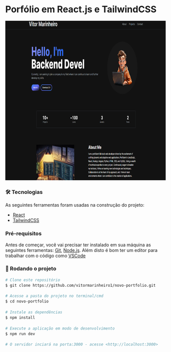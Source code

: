 # Porfólio em React.js e TailwindCSS
<img height="500" src="/public/images/projeto.png">

### 🛠 Tecnologias

As seguintes ferramentas foram usadas na construção do projeto:
- [React](https://pt-br.reactjs.org/)
- [TailwindCSS](https://tailwindcss.com/)


### Pré-requisitos

Antes de começar, você vai precisar ter instalado em sua máquina as seguintes ferramentas:
[Git](https://git-scm.com), [Node.js](https://nodejs.org/en/).
Além disto é bom ter um editor para trabalhar com o código como [VSCode](https://code.visualstudio.com/)

### 🎲 Rodando o projeto

```bash
# Clone este repositório
$ git clone https://github.com/vitormarinheiro1/novo-portfolio.git

# Acesse a pasta do projeto no terminal/cmd
$ cd novo-portfolio

# Instale as dependências
$ npm install

# Execute a aplicação em modo de desenvolvimento
$ npm run dev

# O servidor inciará na porta:3000 - acesse <http://localhost:3000>
```
